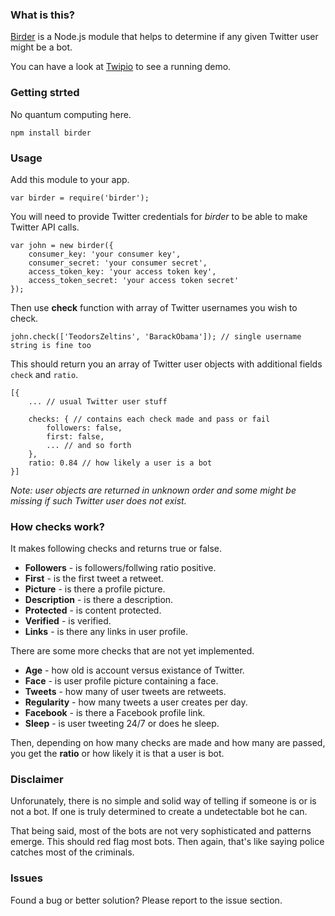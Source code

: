 ### What is this?
[Birder](https://en.wikipedia.org/wiki/Birdwatching#Birding.2C_birdwatching.2C_and_twitching) is a Node.js module that helps to determine if any given Twitter user might be a bot.

You can have a look at [Twipio](http://lab.teodors.lv/twipio) to see a running demo.

### Getting strted
No quantum computing here. 
```
npm install birder
```

### Usage
Add this module to your app.
```
var birder = require('birder');
```

You will need to provide Twitter credentials for *birder* to be able to make Twitter API calls.
```
var john = new birder({
	consumer_key: 'your consumer key',
	consumer_secret: 'your consumer secret',
	access_token_key: 'your access token key',
	access_token_secret: 'your access token secret'
});
```

Then use **check** function with array of Twitter usernames you wish to check. 
```
john.check(['TeodorsZeltins', 'BarackObama']); // single username string is fine too
```

This should return you an array of Twitter user objects with additional fields `check` and `ratio`.
```
[{
	... // usual Twitter user stuff

	checks: { // contains each check made and pass or fail
		followers: false,
		first: false,
		... // and so forth
	},
	ratio: 0.84 // how likely a user is a bot
}]
```

*Note: user objects are returned in unknown order and some might be missing if such Twitter user does not exist.*


### How checks work?
It makes following checks and returns true or false.

 * **Followers** - is followers/follwing ratio positive.
 * **First** - is the first tweet a retweet.
 * **Picture** - is there a profile picture.
 * **Description** - is there a description.
 * **Protected** -  is content protected.
 * **Verified** - is verified.
 * **Links** - is there any links in user profile.

There are some more checks that are not yet implemented.

 * **Age** - how old is account versus existance of Twitter.
 * **Face** - is user profile picture containing a face.
 * **Tweets** - how many of user tweets are retweets.
 * **Regularity** - how many tweets a user creates per day.
 * **Facebook** - is there a Facebook profile link.
 * **Sleep** - is user tweeting 24/7 or does he sleep.

Then, depending on how many checks are made and how many are passed, you get the **ratio** or how likely it is that a user is bot.

### Disclaimer
Unforunately, there is no simple and solid way of telling if someone is or is not a bot. If one is truly determined to create a undetectable bot he can. 

That being said, most of the bots are not very sophisticated and patterns emerge. This should red flag most bots. Then again, that's like saying police catches most of the criminals.


### Issues
Found a bug or better solution? Please report to the issue section.